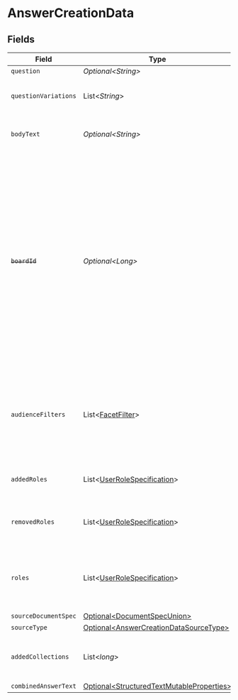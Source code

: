 # AnswerCreationData


## Fields

| Field                                                                                                                                                                                                                                                | Type                                                                                                                                                                                                                                                 | Required                                                                                                                                                                                                                                             | Description                                                                                                                                                                                                                                          | Example                                                                                                                                                                                                                                              |
| ---------------------------------------------------------------------------------------------------------------------------------------------------------------------------------------------------------------------------------------------------- | ---------------------------------------------------------------------------------------------------------------------------------------------------------------------------------------------------------------------------------------------------- | ---------------------------------------------------------------------------------------------------------------------------------------------------------------------------------------------------------------------------------------------------- | ---------------------------------------------------------------------------------------------------------------------------------------------------------------------------------------------------------------------------------------------------- | ---------------------------------------------------------------------------------------------------------------------------------------------------------------------------------------------------------------------------------------------------- |
| `question`                                                                                                                                                                                                                                           | *Optional\<String>*                                                                                                                                                                                                                                  | :heavy_minus_sign:                                                                                                                                                                                                                                   | N/A                                                                                                                                                                                                                                                  | Why is the sky blue?                                                                                                                                                                                                                                 |
| `questionVariations`                                                                                                                                                                                                                                 | List\<*String*>                                                                                                                                                                                                                                      | :heavy_minus_sign:                                                                                                                                                                                                                                   | Additional ways of phrasing this question.                                                                                                                                                                                                           |                                                                                                                                                                                                                                                      |
| `bodyText`                                                                                                                                                                                                                                           | *Optional\<String>*                                                                                                                                                                                                                                  | :heavy_minus_sign:                                                                                                                                                                                                                                   | The plain text answer to the question.                                                                                                                                                                                                               | From https://en.wikipedia.org/wiki/Diffuse_sky_radiation, the sky is blue because blue light is more strongly scattered than longer-wavelength light.                                                                                                |
| ~~`boardId`~~                                                                                                                                                                                                                                        | *Optional\<Long>*                                                                                                                                                                                                                                    | :heavy_minus_sign:                                                                                                                                                                                                                                   | : warning: ** DEPRECATED **: This will be removed in a future release, please migrate away from it as soon as possible.<br/><br/>The parent board ID of this Answer, or 0 if it's a floating Answer. Adding Answers to Answer Boards is no longer permitted. |                                                                                                                                                                                                                                                      |
| `audienceFilters`                                                                                                                                                                                                                                    | List\<[FacetFilter](../../models/components/FacetFilter.md)>                                                                                                                                                                                         | :heavy_minus_sign:                                                                                                                                                                                                                                   | Filters which restrict who should see the answer. Values are taken from the corresponding filters in people search.                                                                                                                                  |                                                                                                                                                                                                                                                      |
| `addedRoles`                                                                                                                                                                                                                                         | List\<[UserRoleSpecification](../../models/components/UserRoleSpecification.md)>                                                                                                                                                                     | :heavy_minus_sign:                                                                                                                                                                                                                                   | A list of user roles for the answer added by the owner.                                                                                                                                                                                              |                                                                                                                                                                                                                                                      |
| `removedRoles`                                                                                                                                                                                                                                       | List\<[UserRoleSpecification](../../models/components/UserRoleSpecification.md)>                                                                                                                                                                     | :heavy_minus_sign:                                                                                                                                                                                                                                   | A list of user roles for the answer removed by the owner.                                                                                                                                                                                            |                                                                                                                                                                                                                                                      |
| `roles`                                                                                                                                                                                                                                              | List\<[UserRoleSpecification](../../models/components/UserRoleSpecification.md)>                                                                                                                                                                     | :heavy_minus_sign:                                                                                                                                                                                                                                   | A list of roles for this answer explicitly granted by an owner, editor, or admin.                                                                                                                                                                    |                                                                                                                                                                                                                                                      |
| `sourceDocumentSpec`                                                                                                                                                                                                                                 | [Optional\<DocumentSpecUnion>](../../models/components/DocumentSpecUnion.md)                                                                                                                                                                         | :heavy_minus_sign:                                                                                                                                                                                                                                   | N/A                                                                                                                                                                                                                                                  |                                                                                                                                                                                                                                                      |
| `sourceType`                                                                                                                                                                                                                                         | [Optional\<AnswerCreationDataSourceType>](../../models/components/AnswerCreationDataSourceType.md)                                                                                                                                                   | :heavy_minus_sign:                                                                                                                                                                                                                                   | N/A                                                                                                                                                                                                                                                  |                                                                                                                                                                                                                                                      |
| `addedCollections`                                                                                                                                                                                                                                   | List\<*long*>                                                                                                                                                                                                                                        | :heavy_minus_sign:                                                                                                                                                                                                                                   | IDs of Collections to which a document is added.                                                                                                                                                                                                     |                                                                                                                                                                                                                                                      |
| `combinedAnswerText`                                                                                                                                                                                                                                 | [Optional\<StructuredTextMutableProperties>](../../models/components/StructuredTextMutableProperties.md)                                                                                                                                             | :heavy_minus_sign:                                                                                                                                                                                                                                   | N/A                                                                                                                                                                                                                                                  |                                                                                                                                                                                                                                                      |